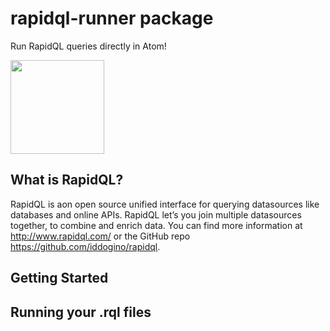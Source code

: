 # rapidql-runner package

Run RapidQL queries directly in Atom!

<img src="https://storage.googleapis.com/rapid-misc-files/rapidQLogo2x.png" width="150">

## What is RapidQL?

RapidQL is aon open source unified interface for querying datasources like databases and online APIs. RapidQL let’s you join multiple datasources together, to combine and enrich data. You can find more information at http://www.rapidql.com/ or the GitHub repo https://github.com/iddogino/rapidql.

## Getting Started

## Running your .rql files

